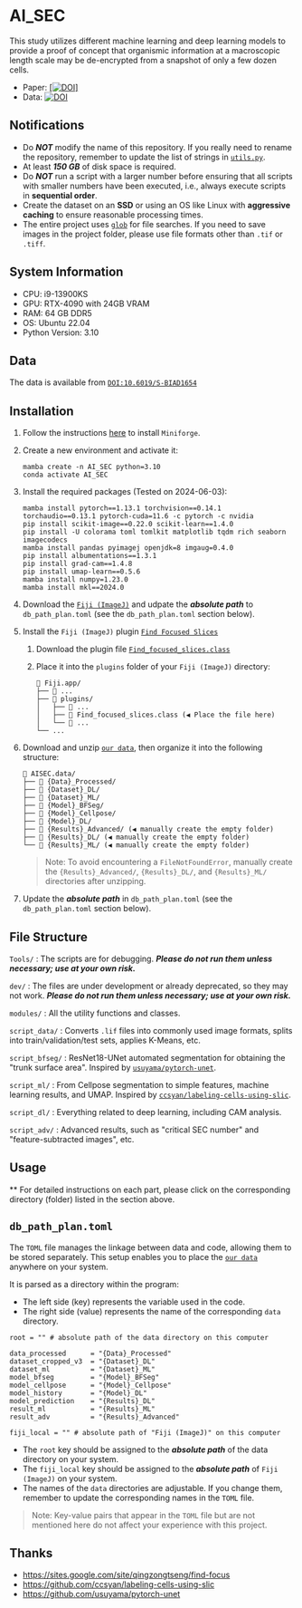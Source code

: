 # AI_SEC

This study utilizes different machine learning and deep learning models to provide a proof of concept that organismic information at a macroscopic length scale may be de-encrypted from a snapshot of only a few dozen cells.

- Paper: [[![DOI](https://img.shields.io/badge/DOI-10.26508%2Flsa.202503319-orange)]][paper_doi]
- Data: [![DOI](https://img.shields.io/badge/DOI-10.6019%2FS-BIAD1654-blue)][data_doi]

[paper_doi]: https://doi.org/10.26508/lsa.202503319
[data_doi]: https://doi.org/10.6019/S-BIAD1654

## Notifications

- Do ***NOT*** modify the name of this repository. If you really need to rename the repository, remember to update the list of strings in [`utils.py`](modules/shared/utils.py#L58).
- At least ***150 GB*** of disk space is required.
- Do ***NOT*** run a script with a larger number before ensuring that all scripts with smaller numbers have been executed, i.e., always execute scripts in **sequential order**.
- Create the dataset on an **SSD** or using an OS like Linux with **aggressive caching** to ensure reasonable processing times.
- The entire project uses [`glob`](https://docs.python.org/3/library/pathlib.html#pathlib.Path.glob) for file searches. If you need to save images in the project folder, please use file formats other than `.tif` or `.tiff`.

## System Information

- CPU: i9-13900KS
- GPU: RTX-4090 with 24GB VRAM
- RAM: 64 GB DDR5
- OS: Ubuntu 22.04
- Python Version: 3.10

## Data

The data is available from [`DOI:10.6019/S-BIAD1654`][data_doi]

## Installation

1. Follow the instructions [here][miniforge-repo] to install `Miniforge`.
2. Create a new environment and activate it:

    ```shell
    mamba create -n AI_SEC python=3.10
    conda activate AI_SEC
    ```

3. Install the required packages (Tested on 2024-06-03):

    ```shell
    mamba install pytorch==1.13.1 torchvision==0.14.1 torchaudio==0.13.1 pytorch-cuda=11.6 -c pytorch -c nvidia
    pip install scikit-image==0.22.0 scikit-learn==1.4.0
    pip install -U colorama toml tomlkit matplotlib tqdm rich seaborn imagecodecs
    mamba install pandas pyimagej openjdk=8 imgaug=0.4.0
    pip install albumentations==1.3.1
    pip install grad-cam==1.4.8
    pip install umap-learn==0.5.6
    mamba install numpy=1.23.0
    mamba install mkl==2024.0
    ```

4. Download the [`Fiji (ImageJ)`][fiji-dllink] and udpate the ***absolute path*** to `db_path_plan.toml` (see the `db_path_plan.toml` section below).

5. Install the `Fiji (ImageJ)` plugin [`Find Focused Slices`][find-focused-web]

   1. Download the plugin file [`Find_focused_slices.class`][find-focused-dllink]
   2. Place it into the `plugins` folder of your `Fiji (ImageJ)` directory:

        ```text
        📂 Fiji.app/
        ├── 📂 ...
        ├── 📂 plugins/
        │   ├── 📂 ...
        │   ├── 📄 Find_focused_slices.class (◀️ Place the file here)
        │   └── 📄 ...
        └── ...
        ```

6. Download and unzip [`our data`][data_doi], then organize it into the following structure:

    ```text
    📂 AISEC.data/
    ├── 📂 {Data}_Processed/
    ├── 📂 {Dataset}_DL/
    ├── 📂 {Dataset}_ML/
    ├── 📂 {Model}_BFSeg/
    ├── 📂 {Model}_Cellpose/
    ├── 📂 {Model}_DL/
    ├── 📂 {Results}_Advanced/ (◀️ manually create the empty folder)
    ├── 📂 {Results}_DL/ (◀️ manually create the empty folder)
    └── 📂 {Results}_ML/ (◀️ manually create the empty folder)
    ```

    > Note: To avoid encountering a `FileNotFoundError`, manually create the `{Results}_Advanced/`, `{Results}_DL/`, and `{Results}_ML/` directories after unzipping.

7. Update the ***absolute path*** in `db_path_plan.toml` (see the `db_path_plan.toml` section below).

[miniforge-repo]: https://github.com/conda-forge/miniforge
[fiji-dllink]: https://imagej.net/software/fiji/
[find-focused-web]: https://sites.google.com/site/qingzongtseng/find-focus
[find-focused-dllink]: https://github.com/qztseng/imagej_plugins/raw/master/current/Find_focused_slices.class

## File Structure

`Tools/` : The scripts are for debugging. ***Please do not run them unless necessary; use at your own risk.***

`dev/` : The files are under development or already deprecated, so they may not work. ***Please do not run them unless necessary; use at your own risk.***

`modules/` : All the utility functions and classes.

`script_data/` : Converts `.lif` files into commonly used image formats, splits into train/validation/test sets, applies K-Means, etc.

`script_bfseg/` : ResNet18-UNet automated segmentation for obtaining the "trunk surface area". Inspired by [`usuyama/pytorch-unet`](https://github.com/usuyama/pytorch-unet).

`script_ml/` : From Cellpose segmentation to simple features, machine learning results, and UMAP. Inspired by [`ccsyan/labeling-cells-using-slic`](https://github.com/ccsyan/labeling-cells-using-slic).

`script_dl/` : Everything related to deep learning, including CAM analysis.

`script_adv/` : Advanced results, such as "critical SEC number" and "feature-subtracted images", etc.

## Usage

** For detailed instructions on each part, please click on the corresponding directory (folder) listed in the section above.

## `db_path_plan.toml`

The `TOML` file manages the linkage between data and code, allowing them to be stored separately. This setup enables you to place the [`our data`][data_doi] anywhere on your system.

It is parsed as a directory within the program:

- The left side (key) represents the variable used in the code.
- The right side (value) represents the name of the corresponding `data` directory.

```text
root = "" # absolute path of the data directory on this computer

data_processed      = "{Data}_Processed"
dataset_cropped_v3  = "{Dataset}_DL"
dataset_ml          = "{Dataset}_ML"
model_bfseg         = "{Model}_BFSeg"
model_cellpose      = "{Model}_Cellpose"
model_history       = "{Model}_DL"
model_prediction    = "{Results}_DL"
result_ml           = "{Results}_ML"
result_adv          = "{Results}_Advanced"

fiji_local = "" # absolute path of "Fiji (ImageJ)" on this computer
```

- The `root` key should be assigned to the ***absolute path*** of the data directory on your system.
- The `fiji_local` key should be assigned to the ***absolute path*** of `Fiji (ImageJ)` on your system.
- The names of the `data` directories are adjustable. If you change them, remember to update the corresponding names in the `TOML` file.

> Note: Key-value pairs that appear in the `TOML` file but are not mentioned here do not affect your experience with this project.

## Thanks

- <https://sites.google.com/site/qingzongtseng/find-focus>
- <https://github.com/ccsyan/labeling-cells-using-slic>
- <https://github.com/usuyama/pytorch-unet>
